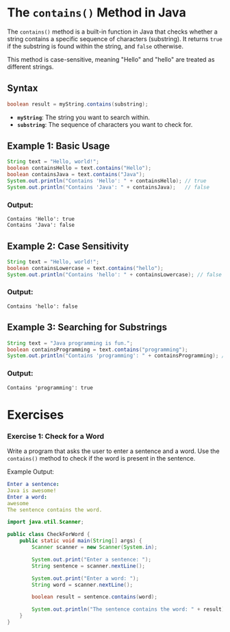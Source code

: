 # The `contains()` Method in Java

The `contains()` method is a built-in function in Java that checks whether a string contains a specific sequence of characters (substring). It returns `true` if the substring is found within the string, and `false` otherwise.

This method is case-sensitive, meaning "Hello" and "hello" are treated as different strings.

## Syntax
```java
boolean result = myString.contains(substring);
```
- **`myString`**: The string you want to search within.
- **`substring`**: The sequence of characters you want to check for.

## Example 1: Basic Usage
```java
String text = "Hello, world!";
boolean containsHello = text.contains("Hello");
boolean containsJava = text.contains("Java");
System.out.println("Contains 'Hello': " + containsHello); // true
System.out.println("Contains 'Java': " + containsJava);   // false
```

### Output:
```
Contains 'Hello': true
Contains 'Java': false
```

## Example 2: Case Sensitivity
```java
String text = "Hello, world!";
boolean containsLowercase = text.contains("hello");
System.out.println("Contains 'hello': " + containsLowercase); // false
```

### Output:
```
Contains 'hello': false
```

## Example 3: Searching for Substrings
```java
String text = "Java programming is fun.";
boolean containsProgramming = text.contains("programming");
System.out.println("Contains 'programming': " + containsProgramming); // true
```

### Output:
```
Contains 'programming': true
```

# Exercises

### Exercise 1: Check for a Word
Write a program that asks the user to enter a sentence and a word. Use the `contains()` method to check if the word is present in the sentence.

Example Output:

```yaml
Enter a sentence:
Java is awesome!
Enter a word:
awesome
The sentence contains the word.
```

<hint title="Solution">

```java
import java.util.Scanner;

public class CheckForWord {
    public static void main(String[] args) {
        Scanner scanner = new Scanner(System.in);

        System.out.print("Enter a sentence: ");
        String sentence = scanner.nextLine();

        System.out.print("Enter a word: ");
        String word = scanner.nextLine();

        boolean result = sentence.contains(word);

        System.out.println("The sentence contains the word: " + result);
    }
}
```
</hint>



